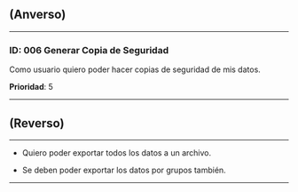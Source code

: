 ## (Anverso)
---

### **ID**: 006 **Generar Copia de Seguridad**

Como usuario quiero poder hacer copias de seguridad de mis datos.  

**Prioridad**: 5

---

## (Reverso)

---

* Quiero poder exportar todos los datos a un archivo.

* Se deben poder exportar los datos por grupos también.

---
